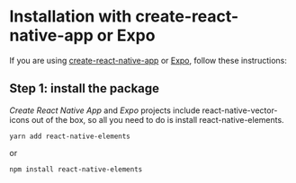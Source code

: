 # Installation with create-react-native-app or Expo

If you are using
[create-react-native-app](https://github.com/react-community/create-react-native-app)
or [Expo](https://expo.io), follow these instructions:

## Step 1: install the package

*Create React Native App* and *Expo* projects include react-native-vector-icons out of the box, so all you need to do
is install react-native-elements.

```
yarn add react-native-elements
```
or

```
npm install react-native-elements
```
